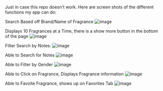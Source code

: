 Just in case this repo doesn't work. Here are screen shots of the different functions my app can do:

Search Based off Brand/Name of Fragrance
![image](https://github.com/user-attachments/assets/33624fc5-eeb2-470a-9f18-684f9d826a4a)

Displays 10 Fragrances at a Time, there is a show more button in the bottom of the page
![image](https://github.com/user-attachments/assets/0c80edbc-3710-4fe9-894b-18949652f709)

Filter Search by Notes:
![image](https://github.com/user-attachments/assets/9a3e5153-55dc-4800-9250-ea9d739d2e96)

Able to Search for Notes
![image](https://github.com/user-attachments/assets/da2b6980-0a77-41cc-82d5-68b3ca76ad93)

Able to Filter by Gender
![image](https://github.com/user-attachments/assets/1d8b2edf-cea1-4911-9850-d49d8f7839ee)

Able to Click on Fragrance, Displays Fragrance information
![image](https://github.com/user-attachments/assets/940577ca-b1ea-4fd3-9248-bb6fdd22d930)

Able to Favoite Fragrance, shows up on Favorites Tab
![image](https://github.com/user-attachments/assets/fff16247-6b55-41c5-8894-e57965a9a7a5)







